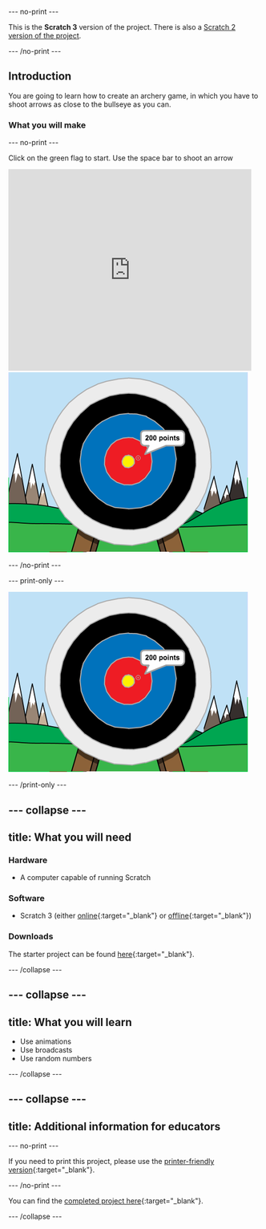 --- no-print ---

This is the **Scratch 3** version of the project. There is also a [Scratch 2 version of the project](https://projects.raspberrypi.org/en/projects/archery-scratch2).

--- /no-print ---

## Introduction

You are going to learn how to create an archery game, in which you have to shoot arrows as close to the bullseye as you can.

### What you will make

--- no-print ---

Click on the green flag to start. Use the space bar to shoot an arrow

<div class="scratch-preview">
  <iframe allowtransparency="true" width="485" height="402" src="https://scratch.mit.edu/projects/embed/114760038/?autostart=false" frameborder="0" scrolling="no"></iframe>
  <img src="images/archery-final.png">
</div>

--- /no-print ---

--- print-only ---

![complete project](images/archery-final.png)

--- /print-only ---

--- collapse ---
---
title: What you will need
---

### Hardware

+ A computer capable of running Scratch

### Software

+ Scratch 3 (either [online](https://rpf.io/scratchon){:target="_blank"} or [offline](https://rpf.io/scratchoff){:target="_blank"})

### Downloads

The starter project can be found [here](https://rpf.io/p/en/archery-go){:target="_blank"}.

--- /collapse ---

--- collapse ---
---
title: What you will learn
---

+ Use animations 
+ Use broadcasts
+ Use random numbers

--- /collapse ---

--- collapse ---
---
title: Additional information for educators
---

--- no-print ---

If you need to print this project, please use the [printer-friendly version](https://projects.raspberrypi.org/en/projects/archery/print){:target="_blank"}.

--- /no-print ---

You can find the [completed project here](https://rpf.io/p/en/archery-get){:target="_blank"}.

--- /collapse ---


